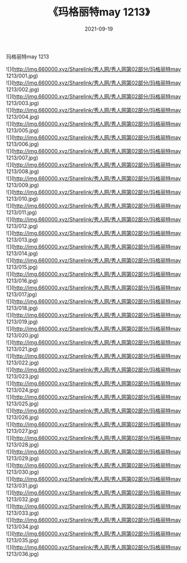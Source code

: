 ﻿---
layout: post
title:  《玛格丽特may 1213》
date:   2021-09-19
img: http://img.660000.xyz/Sharelink/秀人网/秀人网第02部分/玛格丽特may 1213/000.jpg
categories: [美女, 清纯, 唯美]
---

玛格丽特may 1213

  ![](http://img.660000.xyz/Sharelink/秀人网/秀人网第02部分/玛格丽特may 1213/001.jpg) <br> ![](http://img.660000.xyz/Sharelink/秀人网/秀人网第02部分/玛格丽特may 1213/002.jpg) <br> ![](http://img.660000.xyz/Sharelink/秀人网/秀人网第02部分/玛格丽特may 1213/003.jpg) <br> ![](http://img.660000.xyz/Sharelink/秀人网/秀人网第02部分/玛格丽特may 1213/004.jpg) <br> ![](http://img.660000.xyz/Sharelink/秀人网/秀人网第02部分/玛格丽特may 1213/005.jpg) <br> ![](http://img.660000.xyz/Sharelink/秀人网/秀人网第02部分/玛格丽特may 1213/006.jpg) <br> ![](http://img.660000.xyz/Sharelink/秀人网/秀人网第02部分/玛格丽特may 1213/007.jpg) <br> ![](http://img.660000.xyz/Sharelink/秀人网/秀人网第02部分/玛格丽特may 1213/008.jpg) <br> ![](http://img.660000.xyz/Sharelink/秀人网/秀人网第02部分/玛格丽特may 1213/009.jpg) <br> ![](http://img.660000.xyz/Sharelink/秀人网/秀人网第02部分/玛格丽特may 1213/010.jpg) <br> ![](http://img.660000.xyz/Sharelink/秀人网/秀人网第02部分/玛格丽特may 1213/011.jpg) <br> ![](http://img.660000.xyz/Sharelink/秀人网/秀人网第02部分/玛格丽特may 1213/012.jpg) <br> ![](http://img.660000.xyz/Sharelink/秀人网/秀人网第02部分/玛格丽特may 1213/013.jpg) <br> ![](http://img.660000.xyz/Sharelink/秀人网/秀人网第02部分/玛格丽特may 1213/014.jpg) <br> ![](http://img.660000.xyz/Sharelink/秀人网/秀人网第02部分/玛格丽特may 1213/015.jpg) <br> ![](http://img.660000.xyz/Sharelink/秀人网/秀人网第02部分/玛格丽特may 1213/016.jpg) <br> ![](http://img.660000.xyz/Sharelink/秀人网/秀人网第02部分/玛格丽特may 1213/017.jpg) <br> ![](http://img.660000.xyz/Sharelink/秀人网/秀人网第02部分/玛格丽特may 1213/018.jpg) <br> ![](http://img.660000.xyz/Sharelink/秀人网/秀人网第02部分/玛格丽特may 1213/019.jpg) <br> ![](http://img.660000.xyz/Sharelink/秀人网/秀人网第02部分/玛格丽特may 1213/020.jpg) <br> ![](http://img.660000.xyz/Sharelink/秀人网/秀人网第02部分/玛格丽特may 1213/021.jpg) <br> ![](http://img.660000.xyz/Sharelink/秀人网/秀人网第02部分/玛格丽特may 1213/022.jpg) <br> ![](http://img.660000.xyz/Sharelink/秀人网/秀人网第02部分/玛格丽特may 1213/023.jpg) <br> ![](http://img.660000.xyz/Sharelink/秀人网/秀人网第02部分/玛格丽特may 1213/024.jpg) <br> ![](http://img.660000.xyz/Sharelink/秀人网/秀人网第02部分/玛格丽特may 1213/025.jpg) <br> ![](http://img.660000.xyz/Sharelink/秀人网/秀人网第02部分/玛格丽特may 1213/026.jpg) <br> ![](http://img.660000.xyz/Sharelink/秀人网/秀人网第02部分/玛格丽特may 1213/027.jpg) <br> ![](http://img.660000.xyz/Sharelink/秀人网/秀人网第02部分/玛格丽特may 1213/028.jpg) <br> ![](http://img.660000.xyz/Sharelink/秀人网/秀人网第02部分/玛格丽特may 1213/029.jpg) <br> ![](http://img.660000.xyz/Sharelink/秀人网/秀人网第02部分/玛格丽特may 1213/030.jpg) <br> ![](http://img.660000.xyz/Sharelink/秀人网/秀人网第02部分/玛格丽特may 1213/031.jpg) <br> ![](http://img.660000.xyz/Sharelink/秀人网/秀人网第02部分/玛格丽特may 1213/032.jpg) <br> ![](http://img.660000.xyz/Sharelink/秀人网/秀人网第02部分/玛格丽特may 1213/033.jpg) <br> ![](http://img.660000.xyz/Sharelink/秀人网/秀人网第02部分/玛格丽特may 1213/034.jpg) <br> ![](http://img.660000.xyz/Sharelink/秀人网/秀人网第02部分/玛格丽特may 1213/035.jpg) <br> ![](http://img.660000.xyz/Sharelink/秀人网/秀人网第02部分/玛格丽特may 1213/036.jpg) <br>